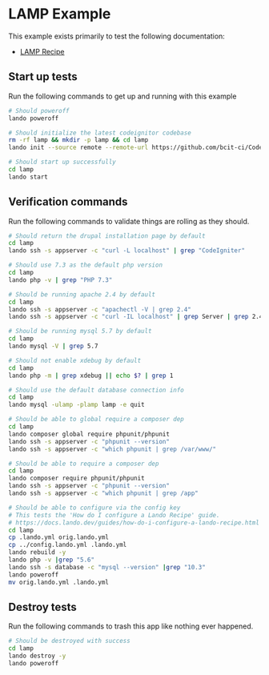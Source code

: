LAMP Example
============

This example exists primarily to test the following documentation:

* [LAMP Recipe](https://docs.devwithlando.io/tutorials/lamp.html)

Start up tests
--------------

Run the following commands to get up and running with this example

```bash
# Should poweroff
lando poweroff

# Should initialize the latest codeignitor codebase
rm -rf lamp && mkdir -p lamp && cd lamp
lando init --source remote --remote-url https://github.com/bcit-ci/CodeIgniter/archive/3.1.10.tar.gz --remote-options="--strip-components 1" --recipe lamp --webroot . --name lando-lamp

# Should start up successfully
cd lamp
lando start
```

Verification commands
---------------------

Run the following commands to validate things are rolling as they should.

```bash
# Should return the drupal installation page by default
cd lamp
lando ssh -s appserver -c "curl -L localhost" | grep "CodeIgniter"

# Should use 7.3 as the default php version
cd lamp
lando php -v | grep "PHP 7.3"

# Should be running apache 2.4 by default
cd lamp
lando ssh -s appserver -c "apachectl -V | grep 2.4"
lando ssh -s appserver -c "curl -IL localhost" | grep Server | grep 2.4

# Should be running mysql 5.7 by default
cd lamp
lando mysql -V | grep 5.7

# Should not enable xdebug by default
cd lamp
lando php -m | grep xdebug || echo $? | grep 1

# Should use the default database connection info
cd lamp
lando mysql -ulamp -plamp lamp -e quit

# Should be able to global require a composer dep
cd lamp
lando composer global require phpunit/phpunit
lando ssh -s appserver -c "phpunit --version"
lando ssh -s appserver -c "which phpunit | grep /var/www/"

# Should be able to require a composer dep
cd lamp
lando composer require phpunit/phpunit
lando ssh -s appserver -c "phpunit --version"
lando ssh -s appserver -c "which phpunit | grep /app"

# Should be able to configure via the config key
# This tests the 'How do I configure a Lando Recipe' guide.
# https://docs.lando.dev/guides/how-do-i-configure-a-lando-recipe.html
cd lamp
cp .lando.yml orig.lando.yml
cp ../config.lando.yml .lando.yml
lando rebuild -y
lando php -v |grep "5.6"
lando ssh -s database -c "mysql --version" |grep "10.3"
lando poweroff
mv orig.lando.yml .lando.yml
```

Destroy tests
-------------

Run the following commands to trash this app like nothing ever happened.

```bash
# Should be destroyed with success
cd lamp
lando destroy -y
lando poweroff
```
